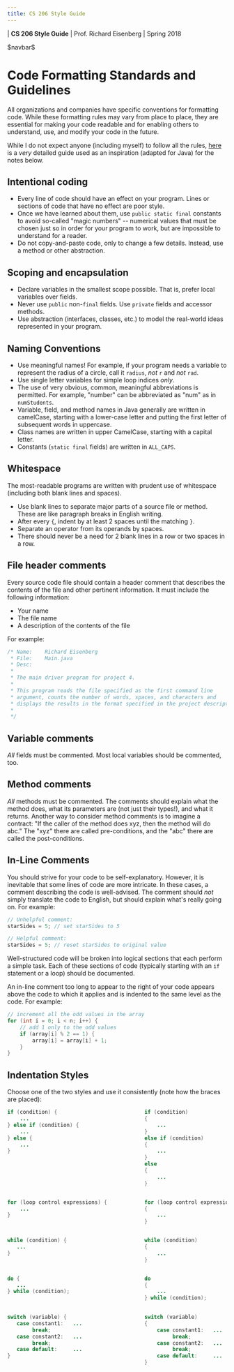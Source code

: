```yaml
---
title: CS 206 Style Guide
---
```


<div id="header">

| **CS 206 Style Guide**
| Prof. Richard Eisenberg
| Spring 2018

</div>

\$navbar\$

Code Formatting Standards and Guidelines
========================================

All organizations and companies have specific conventions for formatting code.
While these formatting rules may vary from place to place, they are essential
for making your code readable and for enabling others to understand, use, and
modify your code in the future.

While I do not expect anyone (including myself) to follow all the rules,
[here](https://www.doc.ic.ac.uk/lab/cplus/cstyle.html) is a *very* detailed
guide used as an inspiration (adapted for Java) for the notes below.

Intentional coding
------------------

 * Every line of code should have an effect on your program. Lines or sections
   of code that have no effect are poor style.
 * Once we have learned about them, use `public static final` constants to avoid
   so-called "magic numbers" -- numerical values that must be chosen just so in
   order for your program to work, but are impossible to understand for a reader.
 * Do not copy-and-paste code, only to change a few details. Instead, use a method
   or other abstraction.

Scoping and encapsulation
-------------------------

 * Declare variables in the smallest scope possible. That is, prefer local variables
   over fields.
 * Never use `public` non-`final` fields. Use `private` fields and accessor methods.
 * Use abstraction (interfaces, classes, etc.) to model the real-world ideas represented
   in your program.

Naming Conventions
------------------

 * Use meaningful names!  For example, if your program needs a variable to represent the radius of a circle, call it `radius`, *not* `r` and *not* `rad`.
 * Use single letter variables for simple loop indices *only*.
 * The use of very obvious, common, meaningful abbreviations is permitted. For example, "number" can be abbreviated as "num" as in `numStudents`.
 * Variable, field, and method names in Java generally are written in camelCase, starting with a lower-case letter and
 putting the first letter of subsequent words in uppercase.
 * Class names are written in upper CamelCase, starting with a capital letter.
 * Constants (`static final` fields) are written in `ALL_CAPS`.

Whitespace
----------

The most-readable programs are written with prudent use of whitespace
(including both blank lines and spaces).

 * Use blank lines to separate major parts of a source file or method. These are like paragraph breaks in English writing.
 * After every `{`, indent by at least 2 spaces until the matching `}`.
 * Separate an operator from its operands by spaces.
 * There should never be a need for 2 blank lines in a row or two spaces in a row.

File header comments
--------------------

Every source code file should contain a header comment that describes the
contents of the file and other pertinent information. It must include the
following information:

  * Your name
  * The file name
  * A description of the contents of the file

For example:

```java
/* Name:    Richard Eisenberg
 * File:    Main.java
 * Desc:
 *
 * The main driver program for project 4.
 *
 * This program reads the file specified as the first command line
 * argument, counts the number of words, spaces, and characters and
 * displays the results in the format specified in the project description.
 *
 */
```

Variable comments
-----------------

*All* fields must be commented. Most local variables should be commented, too.

Method comments
-----------------

*All* methods must be commented. The comments should explain what the method
does, what its parameters are (not just their types!), and what it returns. Another
way to consider method comments is to imagine a contract: "If the caller of the method
does xyz, then the method will do abc." The "xyz" there are called pre-conditions,
and the "abc" there are called the post-conditions.

In-Line Comments
----------------

You should strive for your code to be self-explanatory. However, it is inevitable
that some lines of code are more intricate. In these cases, a comment describing
the code is well-advised. The comment should *not* simply translate the code to
English, but should explain what's really going on. For example:

```java
// Unhelpful comment:
starSides = 5; // set starSides to 5

// Helpful comment:
starSides = 5; // reset starSides to original value
```

Well-structured code will be broken into logical sections that each perform a
simple task. Each of these sections of code (typically starting with an `if`
statement or a loop) should be documented.

An in-line comment too long to appear to the right of your code
appears above the code to which it applies and is indented to the same level as the code. For example:

```java
// increment all the odd values in the array
for (int i = 0; i < n; i++) {
    // add 1 only to the odd values
    if (array[i] % 2 == 1) {
        array[i] = array[i] + 1;
    }
}
```

Indentation Styles
------------------

Choose one of the two styles and use it consistently (note how the braces
are placed):

```java
if (condition) {                            if (condition)
    ...                                     {                    
} else if (condition) {                         ...
    ...                                     }
} else {                                    else if (condition)
    ...                                     {
}                                               ...
                                            }
                                            else
                                            {
                                                ...
                                            }


for (loop control expressions) {            for (loop control expressions)
    ...                                     {
}                                               ...
                                            }


while (condition) {                         while (condition)
   ...                                      {
}                                               ...
                                            }


do {                                        do
   ...                                      {
} while (condition);                            ...
                                            } while (condition);
                                           

switch (variable) {                         switch (variable)
   case constant1:   ...                    {
        break;                                  case constant1:   ...
   case constant2:   ...                             break;
        break;                                  case constant2:   ...
   case default:     ...                             break;
}                                               case default:     ...
                                            }
```

